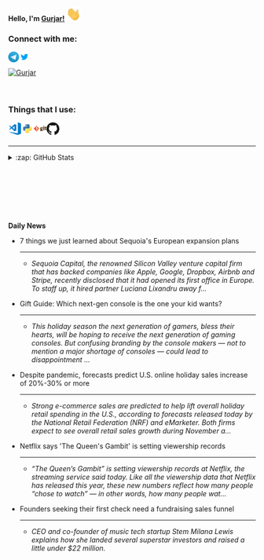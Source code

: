 #### Hello, I'm [Gurjar!](https://GurjarKing.github.io) <img src="https://raw.githubusercontent.com/ABSphreak/ABSphreak/master/gifs/Hi.gif" width="30px"></h2>


### Connect with me:

[<img align="left" alt="Gurjar | Telegram" width="22px" src="https://raw.githubusercontent.com/github/explore/80688e429a7d4ef2fca1e82350fe8e3517d3494d/topics/telegram/telegram.png" />][Telegram]
[<img align="left" alt="Gurjar | Twitter" width="22px" src="https://raw.githubusercontent.com/github/explore/80688e429a7d4ef2fca1e82350fe8e3517d3494d/topics/twitter/twitter.png" />][Twitter]
<br >
<br >
<a href="https://github.com/GurjarKing"><img src="https://komarev.com/ghpvc/?username=GurjarKing" alt="Gurjar" /></a> <br />
<br />
<br />
<!-- <br >

![](https://visitor-badge.glitch.me/badge?page_id=GurjarKing)

<br /> -->

### Things that I use:

[<img align="left" alt="Visual Studio Code" width="26px" src="https://raw.githubusercontent.com/github/explore/80688e429a7d4ef2fca1e82350fe8e3517d3494d/topics/visual-studio-code/visual-studio-code.png" />][VSCode]
[<img align="left" alt="Python" width="26px" src="https://raw.githubusercontent.com/github/explore/80688e429a7d4ef2fca1e82350fe8e3517d3494d/topics/python/python.png" />][Python]
[<img align="left" alt="Git" width="26px" src="https://raw.githubusercontent.com/github/explore/80688e429a7d4ef2fca1e82350fe8e3517d3494d/topics/git/git.png" />][Git]
[<img align="left" alt="GitHub" width="26px" src="https://raw.githubusercontent.com/github/explore/78df643247d429f6cc873026c0622819ad797942/topics/github/github.png" />][Github]

<br />
<br />

---
<details>
  <summary>:zap: GitHub Stats</summary>

<img align="left" alt="Gurjar's Github Stats" src="https://github-readme-stats.vercel.app/api?username=GurjarKing&show_icons=true&hide_border=true&count_private=true&include_all_commit=true&theme=algolia" />

</details>

<!-- ### 🔔 My latest tweet
<a href="https://twitter.com/Gurjar_King43" target="_blank">
	<img src="https://github.com/GurjarKing/GurjarKing/raw/master/tweet.png" width="70%" align="center" alt="Click to view on Twitter" title="My latest tweet, as an image"/>
</a> -->
<br>

<pre>

</pre>

<!-- **Quote of the hour:**

{qoth}

~ {qoth_author}
<pre>

</pre> -->
<br>
<pre>


</pre>
<strong>Daily News</strong>
  
  - 7 things we just learned about Sequoia's European expansion plans
     <hr/>
     
      - *Sequoia Capital, the renowned Silicon Valley venture capital firm that has backed companies like Apple, Google, Dropbox, Airbnb and Stripe, recently disclosed that it had opened its first office in Europe. To staff up, it hired partner Luciana Lixandru away f…*
     
  - Gift Guide: Which next-gen console is the one your kid wants?
      <hr/>
      
      - *This holiday season the next generation of gamers, bless their hearts, will be hoping to receive the next generation of gaming consoles. But confusing branding by the console makers — not to mention a major shortage of consoles — could lead to disappointment …*
      
  - Despite pandemic, forecasts predict U.S. online holiday sales increase of 20%-30% or more
      <hr/>
      
      - *Strong e-commerce sales are predicted to help lift overall holiday retail spending in the U.S., according to forecasts released today by the National Retail Federation (NRF) and eMarketer. Both firms expect to see overall retail sales growth during November a…*
      
  - Netflix says 'The Queen's Gambit' is setting viewership records
      <hr/>
      
      - *“The Queen’s Gambit” is setting viewership records at Netflix, the streaming service said today. Like all the viewership data that Netflix has released this year, these new numbers reflect how many people “chose to watch” — in other words, how many people wat…*
       
  - Founders seeking their first check need a fundraising sales funnel
      <hr/>
       
       - *CEO and co-founder of music tech startup Stem Milana Lewis explains how she landed several superstar investors and raised a little under $22 million.*
      

<br />

[VSCode]: https://code.visualstudio.com/
[Python]: https://www.python.org/
[Git]: https://git-scm.com/
[Github]: https://github.com/
[Telegram]: https://t.me/Gurjar_King/
[Twitter]: https://twitter.com/Gurjar_King43/
